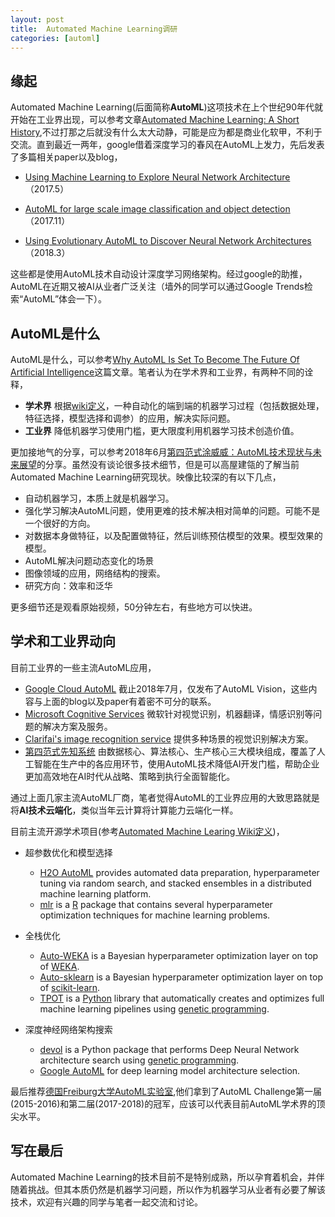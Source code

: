 ```yaml
---
layout: post
title:  Automated Machine Learning调研
categories: [automl]
---
```


## 缘起

Automated Machine Learning(后面简称**AutoML**)这项技术在上个世纪90年代就开始在工业界出现，可以参考文章[Automated Machine Learning: A Short History](https://blog.datarobot.com/automated-machine-learning-short-history),不过打那之后就没有什么太大动静，可能是应为都是商业化软甲，不利于交流。直到最近一两年，google借着深度学习的春风在AutoML上发力，先后发表了多篇相关paper以及blog，

* [Using Machine Learning to Explore Neural Network Architecture](http://ai.googleblog.com/2017/05/using-machine-learning-to-explore.html)（2017.5）

* [AutoML for large scale image classification and object detection](http://ai.googleblog.com/2017/11/automl-for-large-scale-image.html)（2017.11）

* [Using Evolutionary AutoML to Discover Neural Network Architectures](http://ai.googleblog.com/2018/03/using-evolutionary-automl-to-discover.html)（2018.3）

这些都是使用AutoML技术自动设计深度学习网络架构。经过google的助推，AutoML在近期又被AI从业者广泛关注（墙外的同学可以通过Google Trends检索“AutoML”体会一下）。



## AutoML是什么

AutoML是什么，可以参考[Why AutoML Is Set To Become The Future Of Artificial Intelligence](https://www.forbes.com/sites/janakirammsv/2018/04/15/why-automl-is-set-to-become-the-future-of-artificial-intelligence/#f10cf67780ae)这篇文章。笔者认为在学术界和工业界，有两种不同的诠释，

* **学术界** 根据[wiki定义](https://en.wikipedia.org/wiki/Automated_machine_learning)，一种自动化的端到端的机器学习过程（包括数据处理，特征选择，模型选择和调参）的应用，解决实际问题。
* **工业界** 降低机器学习使用门槛，更大限度利用机器学习技术创造价值。

更加接地气的分享，可以参考2018年6月[第四范式涂威威：AutoML技术现状与未来展望](https://link.zhihu.com/?target=https%3A//v.qq.com/x/page/y071886cmu6.html)的分享。虽然没有谈论很多技术细节，但是可以高屋建瓴的了解当前Automated Machine Learning研究现状。映像比较深的有以下几点，

* 自动机器学习，本质上就是机器学习。
* 强化学习解决AutoML问题，使用更难的技术解决相对简单的问题。可能不是一个很好的方向。
* 对数据本身做特征，以及配置做特征，然后训练预估模型的效果。模型效果的模型。
* AutoML解决问题动态变化的场景
* 图像领域的应用，网络结构的搜索。
* 研究方向：效率和泛华

更多细节还是观看原始视频，50分钟左右，有些地方可以快进。



## 学术和工业界动向

目前工业界的一些主流AutoML应用，

* [Google Cloud AutoML](https://cloud.google.com/automl/) 截止2018年7月，仅发布了AutoML Vision，这些内容与上面的blog以及paper有着密不可分的联系。
* [Microsoft Cognitive Services](https://azure.microsoft.com/en-us/services/cognitive-services/) 微软针对视觉识别，机器翻译，情感识别等问题的解决方案及服务。
* [Clarifai's image recognition service](https://www.clarifai.com/)  提供多种场景的视觉识别解决方案。
* [第四范式先知系统](https://www.4paradigm.com/product/prophet) 由数据核心、算法核心、生产核心三大模块组成，覆盖了人工智能在生产中的各应用环节，使用AutoML技术降低AI开发门槛，帮助企业更加高效地在AI时代从战略、策略到执行全面智能化。 

通过上面几家主流AutoML厂商，笔者觉得AutoML的工业界应用的大致思路就是将**AI技术云端化**，类似当年云计算将计算能力云端化一样。 



目前主流开源学术项目(参考[Automated Machine Learing Wiki定义](https://en.wikipedia.org/wiki/Automated_machine_learning))，

* 超参数优化和模型选择

	* [H2O AutoML](http://docs.h2o.ai/h2o/latest-stable/h2o-docs/automl.html) provides automated data preparation, hyperparameter tuning via random search, and stacked ensembles in a distributed machine learning platform.
	* [mlr](https://github.com/mlr-org/mlr) is a [R](https://en.wikipedia.org/wiki/R) package that contains several hyperparameter optimization techniques for machine learning problems.

* 全栈优化

	* [Auto-WEKA](http://www.cs.ubc.ca/labs/beta/Projects/autoweka/) is a Bayesian hyperparameter optimization layer on top of [WEKA](https://en.wikipedia.org/wiki/Weka_(machine_learning)).
	* [Auto-sklearn](https://automl.github.io/auto-sklearn/stable/) is a Bayesian hyperparameter optimization layer on top of [scikit-learn](https://en.wikipedia.org/wiki/Scikit-learn).
	* [TPOT](https://github.com/rhiever/tpot) is a [Python](https://en.wikipedia.org/wiki/Python_(programming_language)) library that automatically creates and optimizes full machine learning pipelines using [genetic programming](https://en.wikipedia.org/wiki/Genetic_programming).

* 深度神经网络架构搜索
	* [devol](https://github.com/joeddav/devol) is a Python package that performs Deep Neural Network architecture search using [genetic programming](https://en.wikipedia.org/wiki/Genetic_programming).
	* [Google AutoML](https://research.googleblog.com/2017/05/using-machine-learning-to-explore.html) for deep learning model architecture selection.



最后推荐[德国Freiburg大学AutoML实验室](https://www.ml4aad.org/),他们拿到了AutoML Challenge第一届(2015-2016)和第二届(2017-2018)的冠军，应该可以代表目前AutoML学术界的顶尖水平。



## 写在最后

Automated Machine Learning的技术目前不是特别成熟，所以孕育着机会，并伴随着挑战。但其本质仍然是机器学习问题，所以作为机器学习从业者有必要了解该技术，欢迎有兴趣的同学与笔者一起交流和讨论。